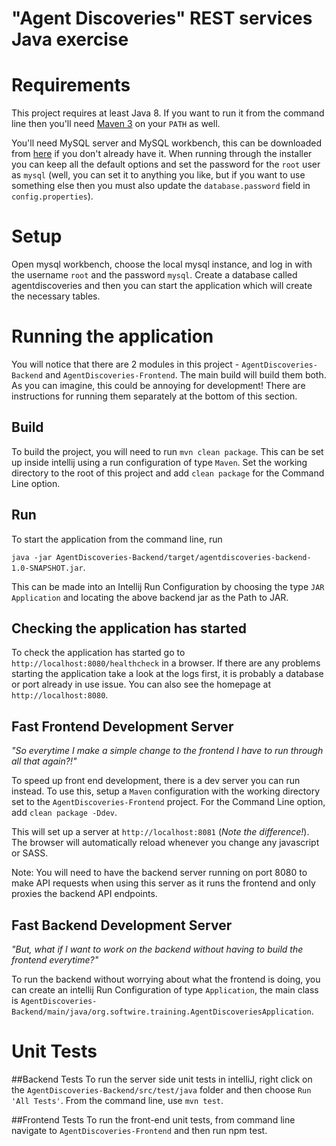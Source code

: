 # "Agent Discoveries" REST services Java exercise

# Requirements

This project requires at least Java 8.  If you want to run it from the command line then you'll
need [Maven 3](https://maven.apache.org/) on your `PATH` as well.

You'll need MySQL server and MySQL workbench, this can be downloaded from
[here](https://dev.mysql.com/downloads/installer/) if you don't already have it.  When running
through the installer you can keep all the default options and set the password for the `root`
user as `mysql` (well, you can set it to anything you like, but if you want to use something
else then you must also update the `database.password` field in `config.properties`).

# Setup

Open mysql workbench, choose the local mysql instance, and log in with the username `root` and
the password `mysql`.  Create a database called agentdiscoveries and then you can start the application
which will create the necessary tables.

# Running the application

You will notice that there are 2 modules in this project - `AgentDiscoveries-Backend` and `AgentDiscoveries-Frontend`.
The main build will build them both. As you can imagine, this could be annoying for development! There are
instructions for running them separately at the bottom of this section.

## Build

To build the project, you will need to run `mvn clean package`. This can be set up inside intellij
using a run configuration of type `Maven`. Set the working directory to the root of this project and
add `clean package` for the Command Line option.

## Run

To start the application from the command line, run

`java -jar AgentDiscoveries-Backend/target/agentdiscoveries-backend-1.0-SNAPSHOT.jar`.

This can be made into an Intellij Run Configuration by choosing the type `JAR Application` and locating
the above backend jar as the Path to JAR.

## Checking the application has started

To check the application has started go to `http://localhost:8080/healthcheck` in a browser.
If there are any problems starting the application take a look at the logs first, it is probably a database or
port already in use issue. You can also see the homepage at `http://localhost:8080`.

## Fast Frontend Development Server
_"So everytime I make a simple change to the frontend I have to run through all that again?!"_

To speed up front end development, there is a dev server you can run instead. To use this, setup a
`Maven` configuration with the working directory set to the `AgentDiscoveries-Frontend` project.
For the Command Line option, add `clean package -Ddev`.

This will set up a server at `http://localhost:8081` (*Note the difference!*). The browser will automatically reload whenever
you change any javascript or SASS.

Note: You will need to have the backend server running on port 8080 to make API requests when using this server
as it runs the frontend and only proxies the backend API endpoints.

## Fast Backend Development Server
_"But, what if I want to work on the backend without having to build the frontend everytime?"_

To run the backend without worrying about what the frontend is doing, you can create an intellij Run
Configuration of type `Application`, the main class is
`AgentDiscoveries-Backend/main/java/org.softwire.training.AgentDiscoveriesApplication`.

# Unit Tests

##Backend Tests
To run the server side unit tests in intelliJ, right click on the `AgentDiscoveries-Backend/src/test/java` folder and then choose `Run 'All Tests'`.
From the command line, use `mvn test`.

##Frontend Tests
To run the front-end unit tests, from command line navigate to `AgentDiscoveries-Frontend` and then run npm test.